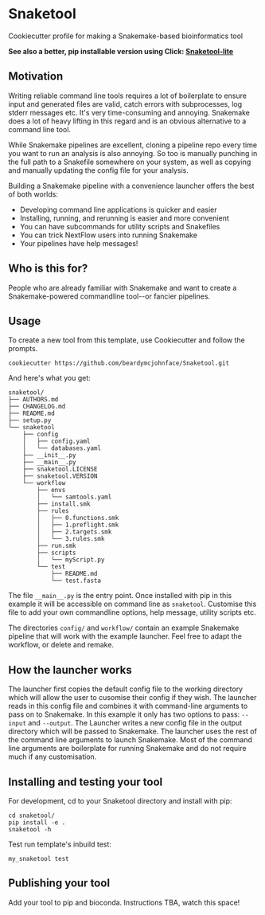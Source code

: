 # Snaketool
Cookiecutter profile for making a Snakemake-based bioinformatics tool

__See also a better, pip installable version using Click: [Snaketool-lite](https://github.com/beardymcjohnface/Snaketool-lite)__

## Motivation

Writing reliable command line tools requires a lot of boilerplate to ensure input and generated
files are valid, catch errors with subprocesses, log stderr messages etc. It's very time-consuming and annoying.
Snakemake does a lot of heavy lifting in this regard and is an obvious alternative to a command line tool.

While Snakemake pipelines are excellent, cloning a pipeline repo every time you want to run an analysis is also annoying.
So too is manually punching in the full path to a Snakefile somewhere on your system,
as well as copying and manually updating the config file for your analysis.

Building a Snakemake pipeline with a convenience launcher offers the best of both worlds:
- Developing command line applications is quicker and easier
- Installing, running, and rerunning is easier and more convenient
- You can have subcommands for utility scripts and Snakefiles
- You can trick NextFlow users into running Snakemake
- Your pipelines have help messages!

## Who is this for?

People who are already familiar with Snakemake and want to create a Snakemake-powered commandline 
tool--or fancier pipelines.

## Usage

To create a new tool from this template, use Cookiecutter and follow the prompts.

```shell
cookiecutter https://github.com/beardymcjohnface/Snaketool.git
```

And here's what you get:

```text
snaketool/
├── AUTHORS.md
├── CHANGELOG.md
├── README.md
├── setup.py
└── snaketool
    ├── config
    │   ├── config.yaml
    │   └── databases.yaml
    ├── __init__.py
    ├── __main__.py
    ├── snaketool.LICENSE
    ├── snaketool.VERSION
    └── workflow
        ├── envs
        │   └── samtools.yaml
        ├── install.smk
        ├── rules
        │   ├── 0.functions.smk
        │   ├── 1.preflight.smk
        │   ├── 2.targets.smk
        │   └── 3.rules.smk
        ├── run.smk
        ├── scripts
        │   └── myScript.py
        └── test
            ├── README.md
            └── test.fasta
```

The file `__main__.py` is the entry point.
Once installed with pip in this example it will be accessible on command line as `snaketool`.
Customise this file to add your own commandline options, help message, utility scripts etc.

The directories `config/` and `workflow/` contain an example Snakemake pipeline that will work with the example launcher.
Feel free to adapt the workflow, or delete and remake.

## How the launcher works

The launcher first copies the default config file to the working directory which will allow the user to cusomise their
config if they wish. The launcher reads in this config file and combines it with command-line arguments to pass on to 
Snakemake. In this example it only has two options to pass: `--input` and `--output`. The Launcher writes a new config 
file in the output directory which will be passed to Snakemake. The launcher uses the rest of the command line arguments 
to launch Snakemake. Most of the command line arguments are boilerplate for running Snakemake and do not require much if
any customisation.

## Installing and testing your tool

For development, cd to your Snaketool directory and install with pip:

```shell
cd snaketool/
pip install -e .
snaketool -h
```

Test run template's inbuild test:

```shell
my_snaketool test
```

## Publishing your tool

Add your tool to pip and bioconda.
Instructions TBA, watch this space!

